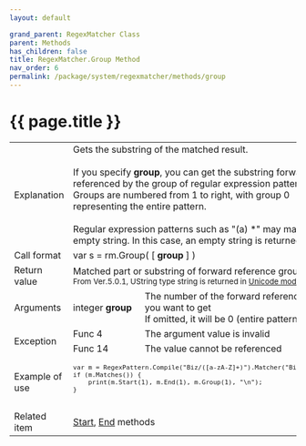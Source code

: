 ```yaml
---
layout: default

grand_parent: RegexMatcher Class
parent: Methods
has_children: false
title: RegexMatcher.Group Method
nav_order: 6
permalink: /package/system/regexmatcher/methods/group
---
```

# {{ page.title }}


<table>
  <tr>
    <td>Explanation</td>
    <td colspan="2">Gets the substring of the matched result.<br><br>If you specify <b>group</b>, you can get the substring forward-referenced by the group of regular expression patterns. Groups are numbered from 1 to right, with group 0 representing the entire pattern.<br><br>Regular expression patterns such as "(a) *" may match the empty string. In this case, an empty string is returned.</td>
  </tr>
  <tr>
    <td>Call format</td>
    <td colspan="2">var s = rm.Group( [ <b>group</b> ] )</td>
  </tr>
  <tr>
    <td>Return value</td>
    <td colspan="2">Matched part or substring of forward reference group<br><small>From Ver.5.0.1, UString type string is returned in <a href="/package/system/regexpattern/#about-unicode-mode">Unicode mode</a>.</small></td>
  </tr>  
  <tr>
    <td>Arguments</td>
    <td>integer <b>group</b></td>
    <td>The number of the forward reference group you want to get<br>If omitted, it will be 0 (entire pattern).</td>
  </tr>
  <tr>
    <td rowspan="2">Exception</td>
    <td>Func 4</td>
    <td>The argument value is invalid</td>
  </tr>
  <tr>
    <td>Func 14</td>
    <td>The value cannot be referenced</td>
  </tr>
  <tr>
    <td>Example of use</td>
    <td colspan="2"><code><pre>
var m = RegexPattern.Compile("Biz/([a-zA-Z]+)").Matcher("Biz/Browser");
if (m.Matches()) {
    print(m.Start(1), m.End(1), m.Group(1), "\n");
}
    </pre></code></td>
  </tr>
  <tr>
    <td>Related item</td>
    <td colspan="2"><a href="/package/system/regexmatcher/methods/start">Start</a>, <a href="/package/system/regexmatcher/methods/end">End</a> methods</td>
  </tr>
</table>
